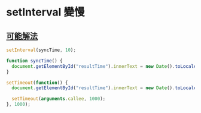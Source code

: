 # setInterval 變慢

## [可能解法](https://johnresig.com/blog/how-javascript-timers-work/)



```javascript
setInterval(syncTime, 10);

function syncTime() {
  document.getElementById("resultTime").innerText = new Date().toLocaleString();
}
```

```javascript
setTimeout(function() {
  document.getElementById("resultTime").innerText = new Date().toLocaleString();

  setTimeout(arguments.callee, 1000);
}, 1000);
```
